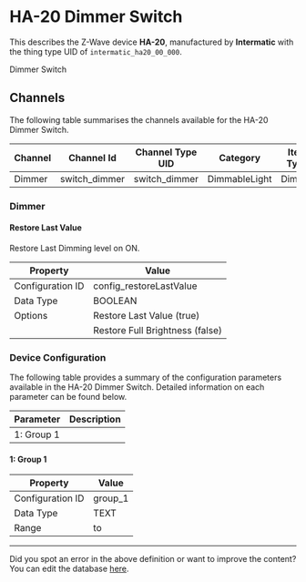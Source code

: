 
# HA-20 Dimmer Switch

This describes the Z-Wave device **HA-20**, manufactured by **Intermatic** with the thing type UID of ```intermatic_ha20_00_000```. 

Dimmer Switch

## Channels
The following table summarises the channels available for the HA-20 Dimmer Switch.

| Channel | Channel Id | Channel Type UID | Category | Item Type |
|---------|------------|------------------|----------|-----------|
| Dimmer | switch_dimmer | switch_dimmer | DimmableLight | Dimmer |



### Dimmer

#### Restore Last Value

Restore Last Dimming level on ON.


| Property         | Value    |
|------------------|----------|
| Configuration ID | config_restoreLastValue |
| Data Type        | BOOLEAN || Default Value | true |
| Options | Restore Last Value (true) |
|  | Restore Full Brightness (false) |






### Device Configuration
The following table provides a summary of the configuration parameters available in the HA-20 Dimmer Switch.
Detailed information on each parameter can be found below.

| Parameter   | Description |
|-------------|-------------|
| 1: Group 1 |  |




#### 1: Group 1




| Property         | Value    |
|------------------|----------|
| Configuration ID | group_1 |
| Data Type        | TEXT |
| Range |  to  |






---

Did you spot an error in the above definition or want to improve the content?
You can edit the database [here](http://www.cd-jackson.com/index.php/zwave/zwave-device-database/zwave-device-list/devicesummary/19).

